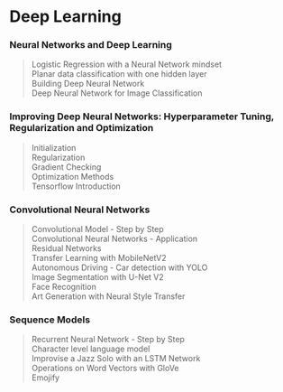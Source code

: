 # Deep Learning

### Neural Networks and Deep Learning   
> Logistic Regression with a Neural Network mindset  
> Planar data classification with one hidden layer  
> Building Deep Neural Network  
> Deep Neural Network for Image Classification

### Improving Deep Neural Networks: Hyperparameter Tuning, Regularization and Optimization  
> Initialization  
> Regularization  
> Gradient Checking  
> Optimization Methods  
> Tensorflow Introduction  

### Convolutional Neural Networks
> Convolutional Model - Step by Step  
> Convolutional Neural Networks - Application   
> Residual Networks   
> Transfer Learning with MobileNetV2   
> Autonomous Driving - Car detection with YOLO  
> Image Segmentation with U-Net V2   
> Face Recognition  
> Art Generation with Neural Style Transfer  

### Sequence Models
> Recurrent Neural Network - Step by Step  
> Character level language model    
> Improvise a Jazz Solo with an LSTM Network  
> Operations on Word Vectors with GloVe  
> Emojify  
